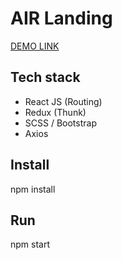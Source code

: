 # AIR Landing

[DEMO LINK](https://aleksey-10.github.io/online-store)

## Tech stack
- React JS (Routing)
- Redux (Thunk)
- SCSS / Bootstrap
- Axios

## Install
npm install

## Run
npm start
